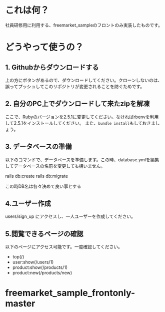 # これは何？
社員研修用に利用する、freemarket_sampleのフロントのみ実装したものです。

# どうやって使うの？

## 1. Githubからダウンロードする
上の方にボタンがあるので、ダウンロードしてください。クローンしないのは、誤ってプッシュしてこのリポジトリが変更されることを防ぐためです。

## 2. 自分のPC上でダウンロードして来たzipを解凍
ここで、Rubyのバージョンを2.5.1に変更してください。なければrbenvを利用して2.5.1をインストールしてください。
また、`bundle install`もしておきましょう。

## 3. データベースの準備
以下のコマンドで、データベースを準備します。この時、database.ymlを編集してデータベースの名前を変更しても構いません。

rails db:create
rails db:migrate

この時DB名は各々決めて良い事とする

## 4.ユーザー作成
users/sign_up にアクセスし、一人ユーザーを作成してください。

## 5.閲覧できるページの確認
以下のページにアクセス可能です。一度確認してください。
* top(/)
* user:show(/users/1)
* product:show(/products/1)
* product:new(/products/new)
# freemarket_sample_frontonly-master
